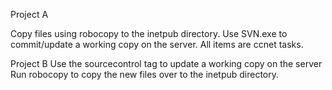 Project A

Copy files using robocopy to the inetpub directory.
Use SVN.exe to commit/update a working copy on the server.
All items are ccnet tasks.


Project B
Use the sourcecontrol tag to update a working copy on the server
Run robocopy to copy the new files over to the inetpub directory.